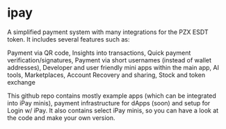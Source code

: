 # ipay
A simplified payment system with many integrations for the PZX ESDT token. It includes several features such as:

Payment via QR code,
Insights into transactions,
Quick payment verification/signatures,
Payment via short usernames (instead of wallet addresses),
Developer and user friendly mini apps within the main app,
AI tools,
Marketplaces,
Account Recovery and sharing,
Stock and token exchange

This github repo contains mostly example apps (which can be integrated into iPay minis), payment infrastructure for dApps (soon) and setup for Login w/ iPay. It also contains select iPay minis, so you can have a look at the code and make your own version.

